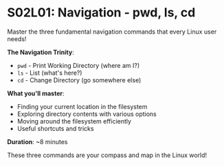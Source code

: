 # S02L01: Navigation - pwd, ls, cd

Master the three fundamental navigation commands that every Linux user needs!

**The Navigation Trinity**:
- `pwd` - Print Working Directory (where am I?)
- `ls` - List (what's here?)
- `cd` - Change Directory (go somewhere else)

**What you'll master**:
- Finding your current location in the filesystem
- Exploring directory contents with various options
- Moving around the filesystem efficiently
- Useful shortcuts and tricks

**Duration**: ~8 minutes

These three commands are your compass and map in the Linux world!
